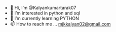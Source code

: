 - 👋 Hi, I’m @Kalyankumartarak07
- 👀 I’m interested in python and sql 
- 🌱 I’m currently learning PYTHON
- 📫 How to reach me ... mjkkalyan02@gmail.com

<!---
Kalyankumartarak07/Kalyankumartarak07 is a ✨ special ✨ repository because its `README.md` (this file) appears on your GitHub profile.
You can click the Preview link to take a look at your changes.
--->
